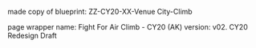 made copy of blueprint:
ZZ-CY20-XX-Venue City-Climb

page wrapper name:
Fight For Air Climb - CY20 (AK)
version: v02. CY20 Redesign Draft

